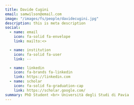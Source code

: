 ```yaml
---
title: Davide Cugini
email: samwilson@email.com
image: "/images/fs/people/davidecugini.jpg"
description: this is meta description
social:
  - name: email
    icon: fa-solid fa-envelope
    link: mailto:<>

  - name: institution
    icon: fa-solid fa-user
    link: --

  - name: linkedin
    icon: fa-brands fa-linkedin
    link: https://linkedin.com
  - name: scholar
    icon: fa-solid fa-graduation-cap
    link: https://scholar.google.com/
summary: PhD Student <br> Università degli Studi di Pavia
---
```



